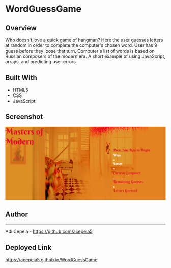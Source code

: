 # WordGuessGame

## Overview
Who doesn't love a quick game of hangman? Here the user guesses letters at random in order to complete the computer's chosen word. User has 9 guess before they loose that turn. Computer's list of words is based on Russian composers of the modern era. A short example of using JavaScript, arrays, and predicting user errors. 

## Built With
- HTML5
- CSS
- JavaScript
## Screenshot

![ ](/Screenshot(35).png)

## Author
---
Adi Cepela - https://github.com/acepela5

## Deployed Link
https://acepela5.github.io/WordGuessGame